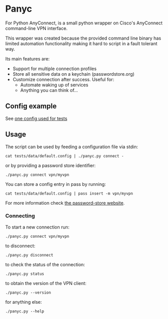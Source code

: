 # Panyc

For Python AnyConnect, is a small python wrapper on Cisco's AnyConnect
command-line VPN interface.

This wrapper was created because the provided command line binary has limited
automation functionality making it hard to script in a fault tolerant way.


Its main features are:
    
* Support for multiple connection profiles
* Store all sensitive data on a keychain (passwordstore.org)
* Customize connection after success. Useful for:
    * Automate waking up of services
    * Anything you can think of...


## Config example

See [one config used for tests](tests/data/postcmd.config)


## Usage

The script can be used by feeding a configuration file via stdin:

    cat tests/data/default.config | ./panyc.py connect -

or by providing a password store identifier:

    ./panyc.py connect vpn/myvpn

You can store a config entry in pass by running:

    cat tests/data/default.config | pass insert -m vpn/myvpn

For more information check [the password-store website](https://passwordstore.org).


### Connecting

To start a new connection run:

    ./panyc.py connect vpn/myvpn

to disconnect:

    ./panyc.py disconnect

to check the status of the connection:

    ./panyc.py status

to obtain the version of the VPN client:

    ./panyc.py --version

for anything else:

    ./panyc.py --help
